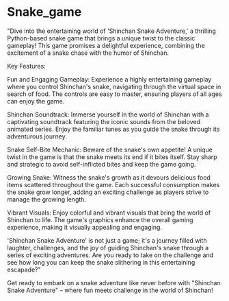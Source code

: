 # Snake_game
"Dive into the entertaining world of 'Shinchan Snake Adventure,' a thrilling Python-based snake game that brings a unique twist to the classic gameplay! This game promises a delightful experience, combining the excitement of a snake chase with the humor of Shinchan.

Key Features:

Fun and Engaging Gameplay:
Experience a highly entertaining gameplay where you control Shinchan's snake, navigating through the virtual space in search of food. The controls are easy to master, ensuring players of all ages can enjoy the game.

Shinchan Soundtrack:
Immerse yourself in the world of Shinchan with a captivating soundtrack featuring the iconic sounds from the beloved animated series. Enjoy the familiar tunes as you guide the snake through its adventurous journey.

Snake Self-Bite Mechanic:
Beware of the snake's own appetite! A unique twist in the game is that the snake meets its end if it bites itself. Stay sharp and strategic to avoid self-inflicted bites and keep the game going.

Growing Snake:
Witness the snake's growth as it devours delicious food items scattered throughout the game. Each successful consumption makes the snake grow longer, adding an exciting challenge as players strive to manage the growing length.

Vibrant Visuals:
Enjoy colorful and vibrant visuals that bring the world of Shinchan to life. The game's graphics enhance the overall gaming experience, making it visually appealing and engaging.

'Shinchan Snake Adventure' is not just a game; it's a journey filled with laughter, challenges, and the joy of guiding Shinchan's snake through a series of exciting adventures. Are you ready to take on the challenge and see how long you can keep the snake slithering in this entertaining escapade?"

Get ready to embark on a snake adventure like never before with "Shinchan Snake Adventure" – where fun meets challenge in the world of Shinchan!






